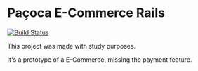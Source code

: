 # Paçoca E-Commerce Rails

[![Build Status](https://travis-ci.org/VictorAlessander/pacoca-ecommerce-rails.svg?branch=master)](https://travis-ci.org/VictorAlessander/pacoca-ecommerce-rails)

This project was made with study purposes.

It's a prototype of a E-Commerce, missing the payment feature.
